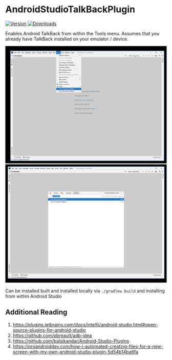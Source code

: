 # AndroidStudioTalkBackPlugin

[![Version](https://img.shields.io/jetbrains/plugin/v/14229.svg)](https://plugins.jetbrains.com/plugin/14229)
[![Downloads](https://img.shields.io/jetbrains/plugin/d/14229.svg)](https://plugins.jetbrains.com/plugin/14229)

<!-- Plugin description -->
Enables Android TalkBack from within the Tools menu. Assumes that you already have TalkBack installed on your emulator / device.
<!-- Plugin description end -->

![tools](https://github.com/j-roskopf/AndroidStudioTalkBackPlugin/blob/master/images/first.png)
![search](https://github.com/j-roskopf/AndroidStudioTalkBackPlugin/blob/master/images/second.png)

Can be installed built and installed locally via `./gradlew build` and installing from within Android Studio

## Additional Reading
1. https://plugins.jetbrains.com/docs/intellij/android-studio.html#open-source-plugins-for-android-studio
2. https://github.com/pbreault/adb-idea
3. https://github.com/balsikandar/Android-Studio-Plugins
4. https://proandroiddev.com/how-i-automated-creating-files-for-a-new-screen-with-my-own-android-studio-plugin-5d54b14ba6fa
